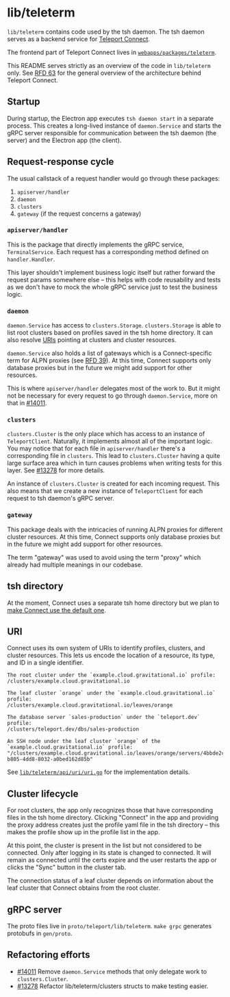 # lib/teleterm

`lib/teleterm` contains code used by the tsh daemon. The tsh daemon serves as a backend service for
[Teleport Connect](https://goteleport.com/connect/).

The frontend part of Teleport Connect lives in
[`webapps/packages/teleterm`](https://github.com/gravitational/webapps/tree/master/packages/teleterm).

This README serves strictly as an overview of the code in `lib/teleterm` only. See [RFD
63](/rfd/0063-teleport-terminal.md) for the general overview of the architecture behind Teleport
Connect.

## Startup

During startup, the Electron app executes `tsh daemon start` in a separate process. This creates a
long-lived instance of `daemon.Service` and starts the gRPC server responsible for communication
between the tsh daemon (the server) and the Electron app (the client).


## Request-response cycle

The usual callstack of a request handler would go through these packages:

1. `apiserver/handler`
2. `daemon`
3. `clusters`
4. `gateway` (if the request concerns a gateway)

### `apiserver/handler`

This is the package that directly implements the gRPC service, `TerminalService`. Each request has a
corresponding method defined on `handler.Handler`.

This layer shouldn't implement business logic itself but rather forward the request params somewhere
else – this helps with code reusability and tests as we don't have to mock the whole gRPC service
just to test the business logic.

### `daemon`

`daemon.Service` has access to `clusters.Storage`. `clusters.Storage` is able to list root clusters
based on profiles saved in the tsh home directory. It can also resolve [URIs](#URI) pointing at
clusters and cluster resources.

`daemon.Service` also holds a list of gateways which is a Connect-specific term for ALPN proxies
(see [RFD 39](/rfd/0039-sni-alpn-teleport-proxy-routing.md)). At this time, Connect supports only
database proxies but in the future we might add support for other
resources.

This is where `apiserver/handler` delegates most of the work to. But it might not be necessary for
every request to go through `daemon.Service`, more on that in
[#14011](https://github.com/gravitational/teleport/issues/14011).

### `clusters`

`clusters.Cluster` is the only place which has access to an instance of `TeleportClient`. Naturally,
it implements almost all of the important logic. You may notice that for each file in
`apiserver/handler` there's a corresponding file in `clusters`. This lead to `clusters.Cluster`
having a quite large surface area which in turn causes problems when writing tests for this layer.
See [#13278](https://github.com/gravitational/teleport/issues/13278) for more details.

An instance of `clusters.Cluster` is created for each incoming request. This also means that we
create a new instance of `TeleportClient` for each request to tsh daemon's gRPC server.

### `gateway`

This package deals with the intricacies of running ALPN proxies for different cluster resources. At
this time, Connect supports only database proxies but in the future we might add support for other
resources.

The term "gateway" was used to avoid using the term "proxy" which already had multiple meanings in
our codebase.

## tsh directory

At the moment, Connect uses a separate tsh home directory but we plan to [make Connect use the
default one](https://github.com/gravitational/webapps.e/issues/295).

## URI

Connect uses its own system of URIs to identify profiles, clusters, and cluster resources. This lets
us encode the location of a resource, its type, and ID in a single identifier.

```
The root cluster under the `example.cloud.gravitational.io` profile:
/clusters/example.cloud.gravitational.io

The leaf cluster `orange` under the `example.cloud.gravitational.io` profile:
/clusters/example.cloud.gravitational.io/leaves/orange

The database server `sales-production` under the `teleport.dev` profile:
/clusters/teleport.dev/dbs/sales-production

An SSH node under the leaf cluster `orange` of the `example.cloud.gravitational.io` profile:
"/clusters/example.cloud.gravitational.io/leaves/orange/servers/4bbde2c9-b805-4dd8-8032-a0bed162d85b"
```

See [`lib/teleterm/api/uri/uri.go`](/lib/teleterm/api/uri/uri.go) for the implementation details.


## Cluster lifecycle

For root clusters, the app only recognizes those that have corresponding files in the tsh home
directory. Clicking "Connect" in the app and providing the proxy address creates just the profile
yaml file in the tsh directory – this makes the profile show up in the profile list in the app.

At this point, the cluster is present in the list but not considered to be connected. Only after
logging in its state is changed to connected. It will remain as connected until the certs expire and
the user restarts the app or clicks the "Sync" button in the cluster tab.

The connection status of a leaf cluster depends on information about the leaf cluster that Connect
obtains from the root cluster.

## gRPC server

The proto files live in `proto/teleport/lib/teleterm`. `make grpc` generates protobufs in
`gen/proto`.

## Refactoring efforts

* [#14011](https://github.com/gravitational/teleport/issues/14011) Remove `daemon.Service` methods
  that only delegate work to `clusters.Cluster`.
* [#13278](https://github.com/gravitational/teleport/issues/13278) Refactor lib/teleterm/clusters
  structs to make testing easier.
